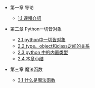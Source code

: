 * 第一章 导论
    * [1.1 课程介绍](python/chapter01/p01_introduce)

* 第二章 Python一切皆对象
    * [2.1 python中一切皆对象](python/chapter02/p01_all_is_object)
	* [2.2 type、object和class之间的关系](python/chapter02/p02_type_object_class)
	* [2.3 python 中的内置类型](python/chapter02/p03_builtin_types)
	* [2.4 本章小结](python/chapter02/p04_conclusion)

* 第三章 魔法函数
    * [3.1 什么是魔法函数](python/chapter03/p01_magic_func)